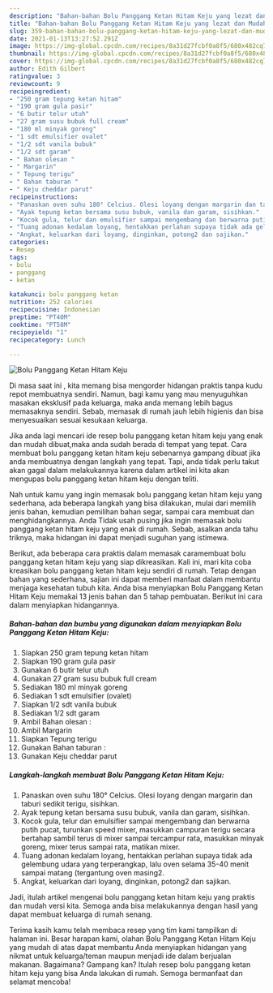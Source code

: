 ```yaml
---
description: "Bahan-bahan Bolu Panggang Ketan Hitam Keju yang lezat dan Mudah Dibuat"
title: "Bahan-bahan Bolu Panggang Ketan Hitam Keju yang lezat dan Mudah Dibuat"
slug: 359-bahan-bahan-bolu-panggang-ketan-hitam-keju-yang-lezat-dan-mudah-dibuat
date: 2021-01-13T13:27:52.291Z
image: https://img-global.cpcdn.com/recipes/8a31d27fcbf0a8f5/680x482cq70/bolu-panggang-ketan-hitam-keju-foto-resep-utama.jpg
thumbnail: https://img-global.cpcdn.com/recipes/8a31d27fcbf0a8f5/680x482cq70/bolu-panggang-ketan-hitam-keju-foto-resep-utama.jpg
cover: https://img-global.cpcdn.com/recipes/8a31d27fcbf0a8f5/680x482cq70/bolu-panggang-ketan-hitam-keju-foto-resep-utama.jpg
author: Edith Gilbert
ratingvalue: 3
reviewcount: 9
recipeingredient:
- "250 gram tepung ketan hitam"
- "190 gram gula pasir"
- "6 butir telur utuh"
- "27 gram susu bubuk full cream"
- "180 ml minyak goreng"
- "1 sdt emulsifier ovalet"
- "1/2 sdt vanila bubuk"
- "1/2 sdt garam"
- " Bahan olesan "
- " Margarin"
- " Tepung terigu"
- " Bahan taburan "
- " Keju cheddar parut"
recipeinstructions:
- "Panaskan oven suhu 180° Celcius. Olesi loyang dengan margarin dan taburi sedikit terigu, sisihkan."
- "Ayak tepung ketan bersama susu bubuk, vanila dan garam, sisihkan."
- "Kocok gula, telur dan emulsifier sampai mengembang dan berwarna putih pucat, turunkan speed mixer, masukkan campuran terigu secara bertahap sambil terus di mixer sampai tercampur rata, masukkan minyak goreng, mixer terus sampai rata, matikan mixer."
- "Tuang adonan kedalam loyang, hentakkan perlahan supaya tidak ada gelembung udara yang terperangkap, lalu oven selama 35-40 menit sampai matang (tergantung oven masing2."
- "Angkat, keluarkan dari loyang, dinginkan, potong2 dan sajikan."
categories:
- Resep
tags:
- bolu
- panggang
- ketan

katakunci: bolu panggang ketan 
nutrition: 252 calories
recipecuisine: Indonesian
preptime: "PT40M"
cooktime: "PT58M"
recipeyield: "1"
recipecategory: Lunch

---
```



![Bolu Panggang Ketan Hitam Keju](https://img-global.cpcdn.com/recipes/8a31d27fcbf0a8f5/680x482cq70/bolu-panggang-ketan-hitam-keju-foto-resep-utama.jpg)

Di masa  saat ini , kita memang bisa mengorder hidangan praktis tanpa kudu repot membuatnya sendiri. Namun, bagi kamu yang mau menyuguhkan masakan eksklusif pada keluarga, maka anda memang lebih bagus memasaknya sendiri. Sebab, memasak di rumah jauh lebih higienis dan bisa menyesuaikan sesuai kesukaan keluarga.

Jika anda lagi mencari ide resep bolu panggang ketan hitam keju yang enak dan mudah dibuat,maka anda sudah berada di tempat yang tepat. Cara membuat bolu panggang ketan hitam keju  sebenarnya gampang dibuat jika anda membuatnya dengan langkah yang tepat. Tapi, anda tidak perlu takut akan gagal dalam melakukannya 
karena dalam artikel ini kita akan mengupas bolu panggang ketan hitam keju dengan teliti.  



Nah untuk kamu yang ingin memasak bolu panggang ketan hitam keju yang sederhana, ada beberapa langkah yang bisa dilakukan, mulai dari memilih jenis bahan, kemudian pemilihan bahan segar, sampai cara membuat dan menghidangkannya. Anda Tidak usah pusing jika ingin memasak bolu panggang ketan hitam keju yang enak di rumah. Sebab, asalkan anda  tahu triknya, maka hidangan ini dapat menjadi suguhan yang istimewa.

Berikut, ada beberapa cara praktis  dalam memasak caramembuat bolu panggang ketan hitam keju yang siap dikreasikan. Kali ini, mari kita coba kreasikan bolu panggang ketan hitam keju sendiri di rumah. Tetap dengan bahan yang sederhana, sajian ini dapat memberi manfaat dalam membantu menjaga kesehatan tubuh kita. Anda bisa menyiapkan Bolu Panggang Ketan Hitam Keju memakai 13 jenis bahan dan 5 tahap pembuatan. Berikut ini cara dalam menyiapkan hidangannya.

<!--inarticleads1-->

##### Bahan-bahan dan bumbu yang digunakan dalam menyiapkan Bolu Panggang Ketan Hitam Keju:

1. Siapkan 250 gram tepung ketan hitam
1. Siapkan 190 gram gula pasir
1. Gunakan 6 butir telur utuh
1. Gunakan 27 gram susu bubuk full cream
1. Sediakan 180 ml minyak goreng
1. Sediakan 1 sdt emulsifier (ovalet)
1. Siapkan 1/2 sdt vanila bubuk
1. Sediakan 1/2 sdt garam
1. Ambil  Bahan olesan :
1. Ambil  Margarin
1. Siapkan  Tepung terigu
1. Gunakan  Bahan taburan :
1. Gunakan  Keju cheddar parut




<!--inarticleads2-->

##### Langkah-langkah membuat Bolu Panggang Ketan Hitam Keju:

1. Panaskan oven suhu 180° Celcius. Olesi loyang dengan margarin dan taburi sedikit terigu, sisihkan.
1. Ayak tepung ketan bersama susu bubuk, vanila dan garam, sisihkan.
1. Kocok gula, telur dan emulsifier sampai mengembang dan berwarna putih pucat, turunkan speed mixer, masukkan campuran terigu secara bertahap sambil terus di mixer sampai tercampur rata, masukkan minyak goreng, mixer terus sampai rata, matikan mixer.
1. Tuang adonan kedalam loyang, hentakkan perlahan supaya tidak ada gelembung udara yang terperangkap, lalu oven selama 35-40 menit sampai matang (tergantung oven masing2.
1. Angkat, keluarkan dari loyang, dinginkan, potong2 dan sajikan.




Jadi, itulah artikel mengenai  bolu panggang ketan hitam keju  yang praktis dan mudah versi kita. Semoga anda bisa melakukannya dengan hasil yang dapat membuat keluarga di rumah senang. 

Terima kasih kamu telah membaca resep yang tim kami tampilkan di halaman ini. Besar harapan kami, olahan  Bolu Panggang Ketan Hitam Keju yang mudah di atas dapat membantu Anda menyiapkan hidangan yang nikmat untuk keluarga/teman maupun menjadi ide dalam berjualan makanan. Bagaimana? Gampang kan? Itulah resep bolu panggang ketan hitam keju yang bisa Anda lakukan di rumah. Semoga bermanfaat dan selamat mencoba!

